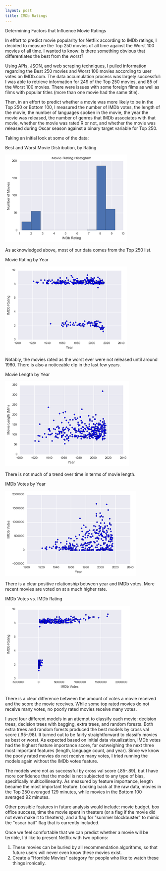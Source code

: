 ```yaml
---
layout: post
title: IMDb Ratings
---
```


Determining Factors that Influence Movie Ratings

In effort to predict movie popularity for Netflix according to IMDb ratings, I decided
to measure the Top 250 movies of all time against the Worst 100 movies of all time.
I wanted to know: is there something obvious that differentiates the best from the
worst?

Using APIs, JSON, and web scraping techniques, I pulled information regarding the
Best 250 movies and Worst 100 movies according to user votes on IMDb.com. The data accumulation process was largely successful: I was able to retrieve information for
249 of the Top 250 movies, and 85 of the Worst 100 movies. There were issues with
some foreign films as well as films with popular titles (more than one movie had
the same title).

Then, in an effort to predict whether a movie was more likely to be in the Top 250 or Bottom 100, I measured the number of IMDb votes, the length of the movie, the number of
languages spoken in the movie, the year the movie was released, the number of genres
that IMDb associates with that movie, whether the movie was rated R or not, and
whether the movie was released during Oscar season against a binary target variable
for Top 250.

Taking an initial look at some of the data:

Best and Worst Movie Distribution, by Rating

![movie_rating](/images/movie_rating_histogram.png)

As acknowledged above, most of our data comes from the Top 250 list.

Movie Rating by Year

![year_rating](/images/year_vs_imdbrating.png)

Notably, the movies rated as the worst ever were not released until around 1960.
There is also a noticeable dip in the last few years.

Movie Length by Year

![year_length](/images/year_vs_length.png)

There is not much of a trend over time in terms of movie length.

IMDb Votes by Year

![year_length](/images/year_vs_imdbvotes.png)

There is a clear positive relationship between year and IMDb votes. More recent
movies are voted on at a much higher rate.

IMDb Votes vs. IMDb Rating

![year_length](/images/imdbvotes_vs_imdbrating.png)

There is a clear difference between the amount of votes a movie received and the
score the movie receives. While some top rated movies do not receive many votes,
no poorly rated movies receive many votes.

I used four different models in an attempt to classify each movie: decision trees,
decision trees with bagging, extra trees, and random forests. Both extra trees and
random forests produced the best models by cross val score (.95-.98). It turned
out to be fairly straightforward to classify movies as best or worst. As expected
based on initial data visualization, IMDb votes had the highest feature importance
score, far outweighing the next three most important features (length, language count,
and year). Since we know the poorly rated movies do not receive many votes, I tried
running the models again without the IMDb votes feature.

The models were not as successful by cross val score (.85-.89), but I have more
confidence that the model is not subjected to any type of bias, specifically
multicollinearity. As measured by feature importance, length became the most important
feature. Looking back at the raw data, movies in the Top 250 averaged 129 minutes,
while movies in the Bottom 100 averaged 92 minutes.

Other possible features in future analysis would include: movie budget, box office
success, time the movie spent in theaters (or a flag if the movie did not even make
it to theaters), and a flag for "summer blockbuster" to mimic the "oscar bait" flag
that is currently included.

Once we feel comfortable that we can predict whether a movie will be terrible, I'd
like to present Netflix with two options:

1. These movies can be buried by all recommendation algorithms, so that future users
will never even know these movies exist.
2. Create a "Horrible Movies" category for people who like to watch these things
ironically.
